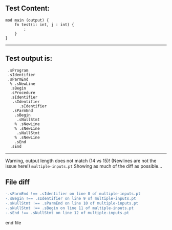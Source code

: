 
Test Content: 
-------------------------
```
mod main (output) {
    fn test(i: int, j : int) {
        ;
    }
}
```
------------------------
Test output is: 
-------------------------
```
 .sProgram
 .sIdentifier
 .sParmEnd
  % .sNewLine
  .sBegin
  .sProcedure
  .sIdentifier
   .sIdentifier
      .sIdentifier
   .sParmEnd
    .sBegin
     .sNullStmt
    % .sNewLine
    % .sNewLine
     .sNullStmt
    % .sNewLine
    .sEnd
  .sEnd

```
------------------------
Warning, output length does not match (14 vs 15)!  (Newlines are not the issue here!) `multiple-inputs.pt`
Showing as much of the diff as possible...

File diff
-------------------------
```diff
-.sParmEnd !== .sIdentifier on line 8 of multiple-inputs.pt
-.sBegin !== .sIdentifier on line 9 of multiple-inputs.pt
-.sNullStmt !== .sParmEnd on line 10 of multiple-inputs.pt
-.sNullStmt !== .sBegin on line 11 of multiple-inputs.pt
-.sEnd !== .sNullStmt on line 12 of multiple-inputs.pt

```
end file
